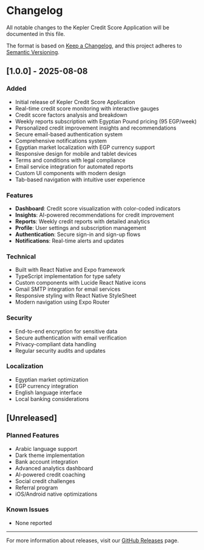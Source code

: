 # Changelog

All notable changes to the Kepler Credit Score Application will be documented in this file.

The format is based on [Keep a Changelog](https://keepachangelog.com/en/1.0.0/),
and this project adheres to [Semantic Versioning](https://semver.org/spec/v2.0.0.html).

## [1.0.0] - 2025-08-08

### Added
- Initial release of Kepler Credit Score Application
- Real-time credit score monitoring with interactive gauges
- Credit score factors analysis and breakdown
- Weekly reports subscription with Egyptian Pound pricing (95 EGP/week)
- Personalized credit improvement insights and recommendations
- Secure email-based authentication system
- Comprehensive notifications system
- Egyptian market localization with EGP currency support
- Responsive design for mobile and tablet devices
- Terms and conditions with legal compliance
- Email service integration for automated reports
- Custom UI components with modern design
- Tab-based navigation with intuitive user experience

### Features
- **Dashboard**: Credit score visualization with color-coded indicators
- **Insights**: AI-powered recommendations for credit improvement
- **Reports**: Weekly credit reports with detailed analytics
- **Profile**: User settings and subscription management
- **Authentication**: Secure sign-in and sign-up flows
- **Notifications**: Real-time alerts and updates

### Technical
- Built with React Native and Expo framework
- TypeScript implementation for type safety
- Custom components with Lucide React Native icons
- Gmail SMTP integration for email services
- Responsive styling with React Native StyleSheet
- Modern navigation using Expo Router

### Security
- End-to-end encryption for sensitive data
- Secure authentication with email verification
- Privacy-compliant data handling
- Regular security audits and updates

### Localization
- Egyptian market optimization
- EGP currency integration
- English language interface
- Local banking considerations

## [Unreleased]

### Planned Features
- Arabic language support
- Dark theme implementation
- Bank account integration
- Advanced analytics dashboard
- AI-powered credit coaching
- Social credit challenges
- Referral program
- iOS/Android native optimizations

### Known Issues
- None reported

---

For more information about releases, visit our [GitHub Releases](https://github.com/mahmouddattiaa/kepler-credit-app/releases) page.
